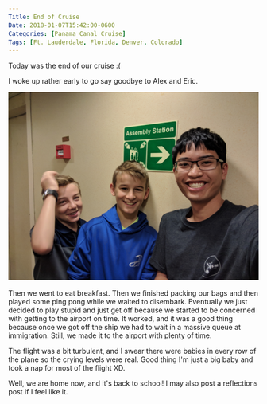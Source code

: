 ```yaml
---
Title: End of Cruise
Date: 2018-01-07T15:42:00-0600
Categories: [Panama Canal Cruise]
Tags: [Ft. Lauderdale, Florida, Denver, Colorado]
---
```


Today was the end of our cruise :(

I woke up rather early to go say goodbye to Alex and Eric.

[![Alex, Eric, and me](./images/alex-eric.jpg)](./images/alex-eric.jpg)

Then we went to eat breakfast. Then we finished packing our bags and then played
some ping pong while we waited to disembark. Eventually we just decided to play
stupid and just get off because we started to be concerned with getting to the
airport on time.  It worked, and it was a good thing because once we got off the
ship we had to wait in a massive queue at immigration. Still, we made it to the
airport with plenty of time.

The flight was a bit turbulent, and I swear there were babies in every row of
the plane so the crying levels were real. Good thing I'm just a big baby and
took a nap for most of the flight XD.

Well, we are home now, and it's back to school! I may also post a reflections
post if I feel like it.
